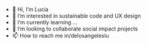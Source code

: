 - 👋 Hi, I’m Lucia
- 👀 I’m interested in sustainable code and UX design
- 🌱 I’m currently learning ...
- 💞️ I’m looking to collaborate social impact projects
- 📫 How to reach me in/delosangeleslu 

<!---
Lullette/Lullette is a ✨ special ✨ repository because its `README.md` (this file) appears on your GitHub profile.
You can click the Preview link to take a look at your changes.
--->

